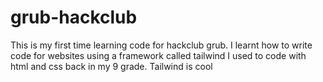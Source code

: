 # grub-hackclub
This is my first time learning code for hackclub grub.
I learnt how to write code for websites using a framework called tailwind
I used to code with html and css back in my 9 grade.
Tailwind is cool
